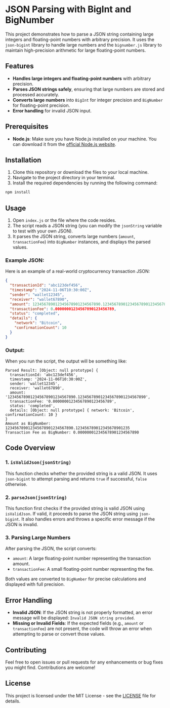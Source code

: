 # JSON Parsing with BigInt and BigNumber

This project demonstrates how to parse a JSON string containing large integers and floating-point numbers with arbitrary precision. It uses the `json-bigint` library to handle large numbers and the `bignumber.js` library to maintain high-precision arithmetic for large floating-point numbers.

## Features

- **Handles large integers and floating-point numbers** with arbitrary precision.
- **Parses JSON strings safely**, ensuring that large numbers are stored and processed accurately.
- **Converts large numbers** into `BigInt` for integer precision and `BigNumber` for floating-point precision.
- **Error handling** for invalid JSON input.

## Prerequisites

- **Node.js**: Make sure you have Node.js installed on your machine. You can download it from the [official Node.js website](https://nodejs.org/).

## Installation

1. Clone this repository or download the files to your local machine.
2. Navigate to the project directory in your terminal.
3. Install the required dependencies by running the following command:

```bash
npm install
```

## Usage

1. Open `index.js` or the file where the code resides.
2. The script reads a JSON string (you can modify the `jsonString` variable to test with your own JSON).
3. It parses the JSON string, converts large numbers (`amount`, `transactionFee`) into `BigNumber` instances, and displays the parsed values.

### Example JSON:

Here is an example of a real-world cryptocurrency transaction JSON:

```json
{
  "transactionId": "abc123def456",
  "timestamp": "2024-11-06T10:30:00Z",
  "sender": "wallet12345",
  "receiver": "wallet67890",
  "amount": 123456789012345678901234567890.12345678901234567890123456789,
  "transactionFee": 0.00000001234567890123456789,
  "status": "completed",
  "details": {
    "network": "Bitcoin",
    "confirmationCount": 10
  }
}
```

### Output:

When you run the script, the output will be something like:

```plaintext
Parsed Result: [Object: null prototype] {
  transactionId: 'abc123def456',
  timestamp: '2024-11-06T10:30:00Z',
  sender: 'wallet12345',
  receiver: 'wallet67890',
  amount: '123456789012345678901234567890.123456789012345678901234567890',
  transactionFee: '0.00000001234567890123456789',
  status: 'completed',
  details: [Object: null prototype] { network: 'Bitcoin', confirmationCount: 10 }
}
Amount as BigNumber: 123456789012345678901234567890.123456789012345678901235
Transaction Fee as BigNumber: 0.000000012345678901234567890
```

## Code Overview

### 1. **`isValidJson(jsonString)`**

This function checks whether the provided string is a valid JSON. It uses `json-bigint` to attempt parsing and returns `true` if successful, `false` otherwise.

### 2. **`parseJson(jsonString)`**

This function first checks if the provided string is valid JSON using `isValidJson`. If valid, it proceeds to parse the JSON string using `json-bigint`. It also handles errors and throws a specific error message if the JSON is invalid.

### 3. **Parsing Large Numbers**

After parsing the JSON, the script converts:

- `amount`: A large floating-point number representing the transaction amount.
- `transactionFee`: A small floating-point number representing the fee.

Both values are converted to `BigNumber` for precise calculations and displayed with full precision.

## Error Handling

- **Invalid JSON**: If the JSON string is not properly formatted, an error message will be displayed: `Invalid JSON string provided`.
- **Missing or Invalid Fields**: If the expected fields (e.g., `amount` or `transactionFee`) are not present, the code will throw an error when attempting to parse or convert those values.

## Contributing

Feel free to open issues or pull requests for any enhancements or bug fixes you might find. Contributions are welcome!

## License

This project is licensed under the MIT License - see the [LICENSE](LICENSE) file for details.
